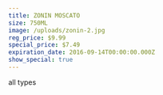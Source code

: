 ```yaml
---
title: ZONIN MOSCATO
size: 750ML
image: /uploads/zonin-2.jpg
reg_price: $9.99
special_price: $7.49
expiration_date: 2016-09-14T00:00:00.000Z
show_special: true
---
```



all types